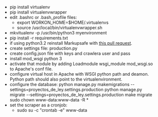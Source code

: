 - pip install virtualenv
- pip install virtualenvwrapper
- edit .bashrc or .bash_profile files:
    - export WORKON_HOME=$HOME/.virtualenvs
    - source /usr/local/bin/virtualenvwrapper.sh
- mkvitualenv -p /usr/bin/python3 myenvironment
- pip install -r requirements.txt
- if using python3.2 reinstall Markupsafe with [this pull request](https://github.com/mitsuhiko/markupsafe/pull/32).
- create settings file: production.py
- create config.json file with keys and crawlera user and pass
- install mod_wsgi python 3
- activate that module by adding Loadmodule wsgi_module mod_wsgi.so to Apache's conf file.
- configure virtual host in Apache with WSGI python path and deamon. Python path should also point to the virtualenvironment.
- configure the database:
    python manage.py makemigrations --settings=proyectos_de_ley.settings.production
    python manage.py migrate --settings=proyectos_de_ley.settings.production
    make migrate
    sudo chown www-data:www-data -R *
- set the scraper as a cronjob:
    - sudo su -c "crontab -e" www-data
